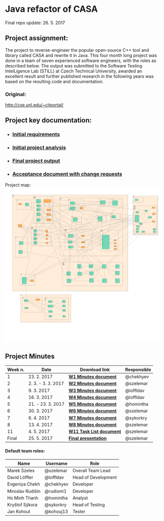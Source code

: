 # Java refactor of CASA
Final repo update: 26. 5. 2017

## **Project assignment:**
The project to reverse-engineer the popular open-source C++ tool and library called CASA and rewrite it in Java. This four month long project was done in a team of seven experienced software engineers, with the roles as described below. The output was submitted to the Software Testing IntelLigence Lab (STILL) at Czech Technical University, awarded an excellent result and further published research in the following years was based on the resulting code and documentation.

### Original:
http://cse.unl.edu/~citportal/

## **Project key documentation:**
- ### **[Initial requirements](docs/Requirements/CASA_Requirements.pdf)**
- ### **[Initial project analysis](docs/Workshop%20Materials/CASA_Mar2.pdf)**
- ### **[Final project output](docs/Presentations/CASA_Final_v1.pdf)**
- ### **[Acceptance document with change requests](docs/CASA_Acceptance_document_v1.pdf)**

Project map:
![CASA map](docs/Code%20map/rsp_casa_map.png)

## **Project Minutes**

|Week n.| Date | Download link |Responsible|
| -------- | -------- | -------- | -------- |
|1|23. 2. 2017|**[W1 Minutes document](docs/Minutes/CASA_Minutes_w1.pdf)**| @chekhyev   |
|2|2. 3. - 3. 3. 2017|**[W2 Minutes document](docs/Minutes/CASA_Minutes_w2.pdf)**| @szelemar  |
|3|9. 3. 2017|**[W3 Minutes document](docs/Minutes/CASA_Minutes_w3.pdf)**| @loffldav  |
|4|16. 3. 2017|**[W4 Minutes document](docs/Minutes/CASA_Minutes_w4.pdf)**| @loffldav  |
|5|21. - 23. 3. 2017|**[W5 Minutes document](docs/Minutes/CASA_Minutes_w5.pdf)**| @homintha  |
|6|30. 3. 2017|**[W6 Minutes document](docs/Minutes/CASA_Minutes_w6.pdf)**| @szelemar  |
|7|6. 4. 2017|**[W7 Minutes document](docs/Minutes/CASA_Minutes_w7.pdf)**| @sykorkry  |
|8|13. 4. 2017|**[W8 Minutes document](docs/Minutes/CASA_Minutes_w8.pdf)**| @szelemar  |
|11|4. 5. 2017|**[W11 Task List document](docs/Task%20List/CASA_TaskList_W11.pdf)**| @szelemar  |
|Final|25. 5. 2017|**[Final presentation](docs/Presentations/CASA_Final_v1.pdf)**|  @szelemar  |

#### **Default team roles:**

|Name| Username| Role|
| -------- | -------- | -------- |
|Marek Szeles| @szelemar |Overall Team Lead|
|David Löffler| @loffldav |Head of Development|
|Evgeniya Chekh| @chekhyev |Developer|
|Miroslav Rudišin| @rudismi1 |Developer|
|Ho Minh Thanh| @homintha |Analyst|
|Kryštof Sýkora| @sykorkry |Head of Testing|
|Jan Kohout| @kohouj13 |Tester|



